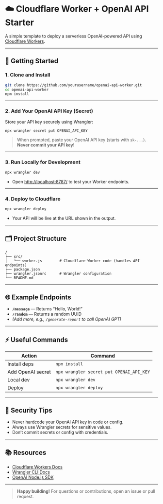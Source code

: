 
# ☁️ Cloudflare Worker + OpenAI API Starter

A simple template to deploy a serverless OpenAI-powered API using [Cloudflare Workers](https://developers.cloudflare.com/workers/).

---

## 🚀 Getting Started

### 1. **Clone and Install**

```bash
git clone https://github.com/yourusername/openai-api-worker.git
cd openai-api-worker
npm install
```

---

### 2. **Add Your OpenAI API Key (Secret)**

Store your API key securely using Wrangler:

```bash
npx wrangler secret put OPENAI_API_KEY
```
> When prompted, paste your OpenAI API key (starts with `sk-...`).
> **Never commit your API key!**

---

### 3. **Run Locally for Development**

```bash
npx wrangler dev
```
- Open [http://localhost:8787/](http://localhost:8787/) to test your Worker endpoints.

---

### 4. **Deploy to Cloudflare**

```bash
npx wrangler deploy
```
- Your API will be live at the URL shown in the output.

---

## 🗂️ Project Structure

```
/
├── src/
│   └── worker.js        # Cloudflare Worker code (handles API endpoints)
├── package.json
├── wrangler.jsonrc      # Wrangler configuration
└── README.md
```

---

## 🌐 Example Endpoints

- **`/message`** — Returns “Hello, World!”
- **`/random`** — Returns a random UUID
- *(Add more, e.g., `/generate-report` to call OpenAI GPT)*

---

## ⚡ Useful Commands

| Action              | Command                    |
|---------------------|---------------------------|
| Install deps        | `npm install`             |
| Add OpenAI secret   | `npx wrangler secret put OPENAI_API_KEY` |
| Local dev           | `npx wrangler dev`        |
| Deploy              | `npx wrangler deploy`     |

---

## 🔐 Security Tips

- Never hardcode your OpenAI API key in code or config.
- Always use Wrangler secrets for sensitive values.
- Don’t commit secrets or config with credentials.

---

## 📚 Resources

- [Cloudflare Workers Docs](https://developers.cloudflare.com/workers/)
- [Wrangler CLI Docs](https://developers.cloudflare.com/workers/wrangler/)
- [OpenAI Node.js SDK](https://www.npmjs.com/package/openai)

---

> **Happy building!**
> For questions or contributions, open an issue or pull request.
